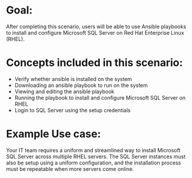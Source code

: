 # Goal:
After completing this scenario, users will be able to use Ansible playbooks 
to install and configure Microsoft SQL Server on Red Hat Enterprise Linux (RHEL).

# Concepts included in this scenario:
* Verify whether ansible is installed on the system
* Downloading an ansible playbook to run on the system
* Viewing and editing the ansible playbook
* Running the playbook to install and configure Microsoft SQL Server on RHEL
* Login to SQL Server using the setup credentials

# Example Use case:
Your IT team requires a uniform and streamlined way to install Microsoft SQL Server
across multiple RHEL servers. The SQL Server instances must also be setup using a uniform 
configuration, and the installation process must be repeatable when more servers
come online.
